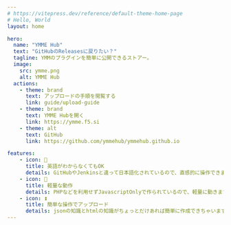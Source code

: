 ```yaml
---
# https://vitepress.dev/reference/default-theme-home-page
# Hello, World
layout: home

hero:
  name: "YMME Hub"
  text: "GitHubのReleasesに戻りたい？"
  tagline: YMMのプラグインを簡単に公開できるストアー。
  image:
    src: ymme.png
    alt: YMME Hub
  actions:
    - theme: brand
      text: アップロードの手順を閲覧する
      link: guide/upload-guide
    - theme: brand
      text: YMME Hubを開く
      link: https://ymme.f5.si
    - theme: alt
      text: GitHub
      link: https://github.com/ymmehub/ymmehub.github.io

features:
    - icon: 🔽
      title: 英語がわからなくてもOK
      details: GitHubやJenkinsと違って日本語化されているので、直感的に操作できます。
    - icon: 🏃
      title: 軽量な動作
      details: PHPなどを利用せずJavascriptOnlyで作られているので、軽量に動きます。
    - icon: ⏫️
      title: 簡単な操作でアップロード
      details: jsonの知識とhtmlの知識がちょっとだけあれば簡単に作成できちゃいます(設定用jsonジェネレータも作成中)
---
```

